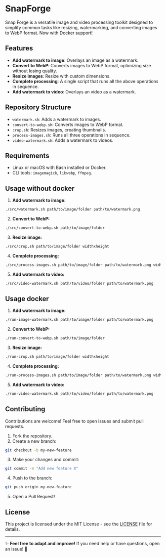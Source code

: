 # SnapForge

Snap Forge is a versatile image and video processing toolkit designed to simplify common tasks like resizing, watermarking, and converting images to WebP format. Now with Docker support!

## Features

- **Add watermark to image**: Overlays an image as a watermark.
- **Convert to WebP**: Converts images to WebP format, optimizing size without losing quality.
- **Resize images**: Resize with custom dimensions.
- **Complete processing**: A single script that runs all the above operations in sequence.
- **Add watermark to video**: Overlays an video as a watermark.

## Repository Structure

- `watermark.sh`: Adds a watermark to images.
- `convert-to-webp.sh`: Converts images to WebP format.
- `crop.sh`: Resizes images, creating thumbnails.
- `process-images.sh`: Runs all three operations in sequence.
- `video-watermark.sh`: Adds a watermark to videos.


## Requirements

- Linux or macOS with Bash installed or Docker.
- CLI tools: `imagemagick`, `libwebp`, `ffmpeg`.

## Usage without docker

1. **Add watermark to image:**

```bash
./src/watermark.sh path/to/image/folder path/to/watermark.png
```

2. **Convert to WebP:**

```bash
./src/convert-to-webp.sh path/to/image/folder
```

3. **Resize image:**

```bash
./src/crop.sh path/to/image/folder widthxheight
```

4. **Complete processing:**

```bash
./src/process-images.sh path/to/image/folder path/to/watermark.png widthxheight
```

5. **Add watermark to video:**

```bash
./src/video-watermark.sh path/to/video/folder path/to/watermark.png
```

## Usage docker

1. **Add watermark to image:**

```bash
./run-image-watermark.sh path/to/image/folder path/to/watermark.png
```

2. **Convert to WebP:**

```bash
./run-convert-to-webp.sh path/to/image/folder
```

3. **Resize image:**

```bash
./run-crop.sh path/to/image/folder widthxheight
```

4. **Complete processing:**

```bash
./run-process-images.sh path/to/image/folder path/to/watermark.png widthxheight
```

5. **Add watermark to video:**

```bash
./run-video-watermark.sh path/to/video/folder path/to/watermark.png
```

## Contributing

Contributions are welcome! Feel free to open issues and submit pull requests.

1. Fork the repository.
2. Create a new branch:

```bash
git checkout -b my-new-feature
```

3. Make your changes and commit:

```bash
git commit -m "Add new feature X"
```

4. Push to the branch:

```bash
git push origin my-new-feature
```

5. Open a Pull Request!

## License

This project is licensed under the MIT License - see the [LICENSE](LICENSE) file for details.

---

✨ **Feel free to adapt and improve!** If you need help or have questions, open an issue! 🚀

